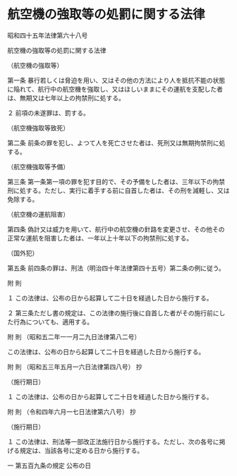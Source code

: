 # 航空機の強取等の処罰に関する法律

昭和四十五年法律第六十八号

航空機の強取等の処罰に関する法律

（航空機の強取等）

第一条 暴行若しくは脅迫を用い、又はその他の方法により人を抵抗不能の状態に陥れて、航行中の航空機を強取し、又はほしいままにその運航を支配した者は、無期又は七年以上の拘禁刑に処する。

２ 前項の未遂罪は、罰する。

（航空機強取等致死）

第二条 前条の罪を犯し、よつて人を死亡させた者は、死刑又は無期拘禁刑に処する。

（航空機強取等予備）

第三条 第一条第一項の罪を犯す目的で、その予備をした者は、三年以下の拘禁刑に処する。ただし、実行に着手する前に自首した者は、その刑を減軽し、又は免除する。

（航空機の運航阻害）

第四条 偽計又は威力を用いて、航行中の航空機の針路を変更させ、その他その正常な運航を阻害した者は、一年以上十年以下の拘禁刑に処する。

（国外犯）

第五条 前四条の罪は、刑法（明治四十年法律第四十五号）第二条の例に従う。

附 則

１ この法律は、公布の日から起算して二十日を経過した日から施行する。

２ 第三条ただし書の規定は、この法律の施行後に自首した者がその施行前にした行為についても、適用する。

附 則 （昭和五二年一一月二九日法律第八二号）

この法律は、公布の日から起算して二十日を経過した日から施行する。

附 則 （昭和五三年五月一六日法律第四八号） 抄

（施行期日）

１ この法律は、公布の日から起算して二十日を経過した日から施行する。

附 則 （令和四年六月一七日法律第六八号） 抄

（施行期日）

１ この法律は、刑法等一部改正法施行日から施行する。ただし、次の各号に掲げる規定は、当該各号に定める日から施行する。

一 第五百九条の規定 公布の日
